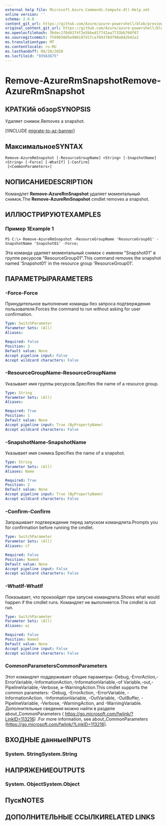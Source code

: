 ```yaml
---
external help file: Microsoft.Azure.Commands.Compute.dll-Help.xml
online version: ''
schema: 2.0.0
content_git_url: https://github.com/Azure/azure-powershell/blob/preview/src/ResourceManager/Compute/Stack/Commands.Compute/help/Remove-AzureRmSnapshot.md
original_content_git_url: https://github.com/Azure/azure-powershell/blob/preview/src/ResourceManager/Compute/Stack/Commands.Compute/help/Remove-AzureRmSnapshot.md
ms.openlocfilehash: 36dec1f8d4374f2e5bbed1f742aa7733bb760f67
ms.sourcegitcommit: f599b50d5e980197d1fca769378df90a842b42a1
ms.translationtype: MT
ms.contentlocale: ru-RU
ms.lasthandoff: 08/20/2020
ms.locfileid: "93563675"
---
```

# <span data-ttu-id="1992b-101">Remove-AzureRmSnapshot</span><span class="sxs-lookup"><span data-stu-id="1992b-101">Remove-AzureRmSnapshot</span></span>

## <span data-ttu-id="1992b-102">КРАТКИй обзор</span><span class="sxs-lookup"><span data-stu-id="1992b-102">SYNOPSIS</span></span>
<span data-ttu-id="1992b-103">Удаляет снимок.</span><span class="sxs-lookup"><span data-stu-id="1992b-103">Removes a snapshot.</span></span>

[!INCLUDE [migrate-to-az-banner](../../includes/migrate-to-az-banner.md)]

## <span data-ttu-id="1992b-104">Максимальное</span><span class="sxs-lookup"><span data-stu-id="1992b-104">SYNTAX</span></span>

```
Remove-AzureRmSnapshot [-ResourceGroupName] <String> [-SnapshotName] <String> [-Force] [-WhatIf] [-Confirm]
 [<CommonParameters>]
```

## <span data-ttu-id="1992b-105">NОПИСАНИЕ</span><span class="sxs-lookup"><span data-stu-id="1992b-105">DESCRIPTION</span></span>
<span data-ttu-id="1992b-106">Командлет **Remove-AzureRmSnapshot** удаляет моментальный снимок.</span><span class="sxs-lookup"><span data-stu-id="1992b-106">The **Remove-AzureRmSnapshot** cmdlet removes a snapshot.</span></span>

## <span data-ttu-id="1992b-107">ИЛЛЮСТРИРУЮТ</span><span class="sxs-lookup"><span data-stu-id="1992b-107">EXAMPLES</span></span>

### <span data-ttu-id="1992b-108">Пример 1</span><span class="sxs-lookup"><span data-stu-id="1992b-108">Example 1</span></span>
```
PS C:\> Remove-AzureRmSnapshot -ResourceGroupName 'ResourceGroup01' -SnapshotName 'Snapshot01' -Force;
```

<span data-ttu-id="1992b-109">Эта команда удаляет моментальный снимок с именем "Snapshot01" в группе ресурсов "ResourceGroup01".</span><span class="sxs-lookup"><span data-stu-id="1992b-109">This command removes the snapshot named 'Snapshot01' in the resource group 'ResourceGroup01'.</span></span>

## <span data-ttu-id="1992b-110">ПАРАМЕТРЫ</span><span class="sxs-lookup"><span data-stu-id="1992b-110">PARAMETERS</span></span>

### <span data-ttu-id="1992b-111">-Force</span><span class="sxs-lookup"><span data-stu-id="1992b-111">-Force</span></span>
<span data-ttu-id="1992b-112">Принудительное выполнение команды без запроса подтверждения пользователя.</span><span class="sxs-lookup"><span data-stu-id="1992b-112">Forces the command to run without asking for user confirmation.</span></span>

```yaml
Type: SwitchParameter
Parameter Sets: (All)
Aliases: 

Required: False
Position: 3
Default value: None
Accept pipeline input: False
Accept wildcard characters: False
```

### <span data-ttu-id="1992b-113">-ResourceGroupName</span><span class="sxs-lookup"><span data-stu-id="1992b-113">-ResourceGroupName</span></span>
<span data-ttu-id="1992b-114">Указывает имя группы ресурсов.</span><span class="sxs-lookup"><span data-stu-id="1992b-114">Specifies the name of a resource group.</span></span>

```yaml
Type: String
Parameter Sets: (All)
Aliases: 

Required: True
Position: 1
Default value: None
Accept pipeline input: True (ByPropertyName)
Accept wildcard characters: False
```

### <span data-ttu-id="1992b-115">-SnapshotName</span><span class="sxs-lookup"><span data-stu-id="1992b-115">-SnapshotName</span></span>
<span data-ttu-id="1992b-116">Указывает имя снимка.</span><span class="sxs-lookup"><span data-stu-id="1992b-116">Specifies the name of a snapshot.</span></span>

```yaml
Type: String
Parameter Sets: (All)
Aliases: Name

Required: True
Position: 2
Default value: None
Accept pipeline input: True (ByPropertyName)
Accept wildcard characters: False
```

### <span data-ttu-id="1992b-117">-Confirm</span><span class="sxs-lookup"><span data-stu-id="1992b-117">-Confirm</span></span>
<span data-ttu-id="1992b-118">Запрашивает подтверждение перед запуском командлета.</span><span class="sxs-lookup"><span data-stu-id="1992b-118">Prompts you for confirmation before running the cmdlet.</span></span>

```yaml
Type: SwitchParameter
Parameter Sets: (All)
Aliases: cf

Required: False
Position: Named
Default value: None
Accept pipeline input: False
Accept wildcard characters: False
```

### <span data-ttu-id="1992b-119">-WhatIf</span><span class="sxs-lookup"><span data-stu-id="1992b-119">-WhatIf</span></span>
<span data-ttu-id="1992b-120">Показывает, что произойдет при запуске командлета.</span><span class="sxs-lookup"><span data-stu-id="1992b-120">Shows what would happen if the cmdlet runs.</span></span>
<span data-ttu-id="1992b-121">Командлет не выполняется.</span><span class="sxs-lookup"><span data-stu-id="1992b-121">The cmdlet is not run.</span></span>

```yaml
Type: SwitchParameter
Parameter Sets: (All)
Aliases: wi

Required: False
Position: Named
Default value: None
Accept pipeline input: False
Accept wildcard characters: False
```

### <span data-ttu-id="1992b-122">CommonParameters</span><span class="sxs-lookup"><span data-stu-id="1992b-122">CommonParameters</span></span>
<span data-ttu-id="1992b-123">Этот командлет поддерживает общие параметры:-Debug,-ErrorAction,-ErrorVariable,-InformationAction,-InformationVariable,-of Variable,-out,-PipelineVariable,-Verbose, и-WarningAction.</span><span class="sxs-lookup"><span data-stu-id="1992b-123">This cmdlet supports the common parameters: -Debug, -ErrorAction, -ErrorVariable, -InformationAction, -InformationVariable, -OutVariable, -OutBuffer, -PipelineVariable, -Verbose, -WarningAction, and -WarningVariable.</span></span> <span data-ttu-id="1992b-124">Дополнительные сведения можно найти в разделе about_CommonParameters ( https://go.microsoft.com/fwlink/?LinkID=113216) .</span><span class="sxs-lookup"><span data-stu-id="1992b-124">For more information, see about_CommonParameters (https://go.microsoft.com/fwlink/?LinkID=113216).</span></span>

## <span data-ttu-id="1992b-125">ВХОДНЫЕ данные</span><span class="sxs-lookup"><span data-stu-id="1992b-125">INPUTS</span></span>

### <span data-ttu-id="1992b-126">System. String</span><span class="sxs-lookup"><span data-stu-id="1992b-126">System.String</span></span>

## <span data-ttu-id="1992b-127">НАПРЯЖЕНИЕ</span><span class="sxs-lookup"><span data-stu-id="1992b-127">OUTPUTS</span></span>

### <span data-ttu-id="1992b-128">System. Object</span><span class="sxs-lookup"><span data-stu-id="1992b-128">System.Object</span></span>

## <span data-ttu-id="1992b-129">Пуск</span><span class="sxs-lookup"><span data-stu-id="1992b-129">NOTES</span></span>

## <span data-ttu-id="1992b-130">ДОПОЛНИТЕЛЬНЫЕ ССЫЛКИ</span><span class="sxs-lookup"><span data-stu-id="1992b-130">RELATED LINKS</span></span>

